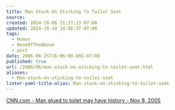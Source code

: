 ```yaml
---
title: Man Stuck On Sticking To Toilet Seat
source: 
created: 2024-10-06 21:27:13-07:00
updated: 2024-10-10 14:56:37-07:00
tags:
  - Humor
  - NoneOfTheAbove
  - post
date: 2006-06-25T16:06:00.001-07:00
published: true
url: /2006/06/man-stuck-on-sticking-to-toilet-seat.html
aliases:
  - Man-stuck-on-sticking-to-toilet-seat
linter-yaml-title-alias: Man-stuck-on-sticking-to-toilet-seat
---
```



[CNN.com - Man glued to toilet may have history - Nov 8, 2005](http://www.cnn.com/2005/LAW/11/08/toilet.man.ap/index.html?section=cnn_topstories "CNN.com - Man glued to toilet may have history - Nov 8, 2005")